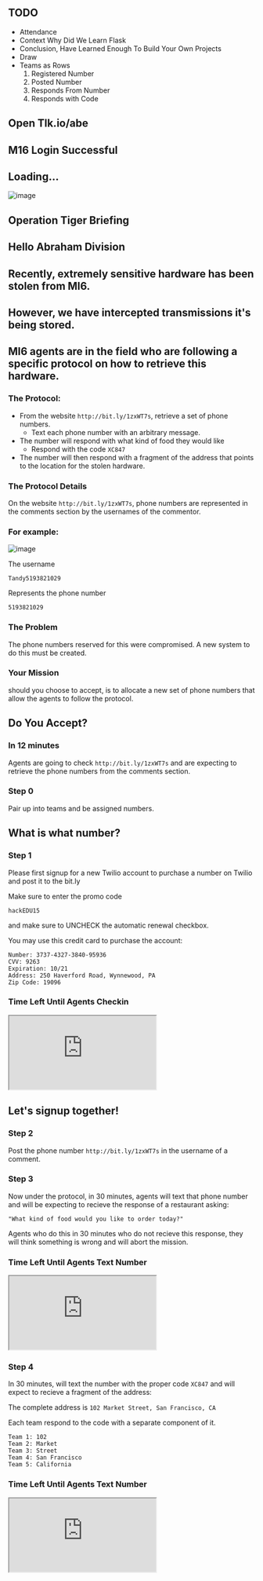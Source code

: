 ## TODO
- Attendance
- Context Why Did We Learn Flask
- Conclusion, Have Learned Enough To Build Your Own Projects
- Draw
- Teams as Rows
	1. Registered Number
	2. Posted Number
	3. Responds From Number
	4. Responds with Code


## Open Tlk.io/abe


## M16 Login Successful



## Loading...



![image](http://fc08.deviantart.net/fs40/i/2009/051/2/8/MI6_LOGO_by_krumbi.jpg)




## Operation Tiger Briefing



## Hello Abraham Division



## Recently, extremely sensitive hardware has been stolen from MI6.



## However, we have intercepted transmissions it's being stored.



## MI6 agents are in the field who are following a specific protocol on how to retrieve this hardware.



### The Protocol:
- From the website `http://bit.ly/1zxWT7s`, retrieve a set of phone numbers.
	- Text each phone number with an arbitrary message.
- The number will respond with what kind of food they would like
	- Respond with the code `XC847`
- The number will then respond with a fragment of the address that points to the location for the stolen hardware.



### The Protocol Details
On the website `http://bit.ly/1zxWT7s`, phone numbers are represented in the comments section by the usernames of the commentor.



### For example:
![image](http://i.imgur.com/8VeIsTR.png)

The username 

`Tandy5193821029`

Represents the phone number 

`5193821029`




### The Problem
The phone numbers reserved for this were compromised. A new system to do this must be created.



### Your Mission
should you choose to accept, is to allocate a new set of phone numbers that allow the agents to follow the protocol.



## Do You Accept?



### In 12 minutes
Agents are going to check `http://bit.ly/1zxWT7s` and are expecting to retrieve the phone numbers from the comments section.



### Step 0
Pair up into teams and be assigned numbers.



## What is what number?



### Step 1

Please first signup for a new Twilio account to purchase a number on Twilio and post it to the bit.ly

Make sure to enter the promo code
```
hackEDU15
```

and make sure to UNCHECK the automatic renewal checkbox.

You may use this credit card to purchase the account:

```
Number: 3737-4327-3840-95936
CVV: 9263
Expiration: 10/21
Address: 250 Haverford Road, Wynnewood, PA
Zip Code: 19096
```



### Time Left Until Agents Checkin
<iframe src="http://www.timer-tab.com"></iframe>



## Let's signup together!



### Step 2

Post the phone number `http://bit.ly/1zxWT7s` in the username of a comment.










### Step 3

Now under the protocol, in 30 minutes, agents will text that phone number and will be expecting to recieve the response of a restaurant asking:

```
"What kind of food would you like to order today?"
```

Agents who do this in 30 minutes who do not recieve this response, they will think something is wrong and will abort the mission.



### Time Left Until Agents Text Number
<iframe src="http://www.timer-tab.com"></iframe>



### Step 4

In 30 minutes, will text the number with the proper code `XC847` and will expect to recieve a fragment of the address:

The complete address is `102 Market Street, San Francisco, CA`

Each team respond to the code with a separate component of it.

```
Team 1: 102
Team 2: Market
Team 3: Street
Team 4: San Francisco
Team 5: California
```



### Time Left Until Agents Text Number
<iframe src="http://www.timer-tab.com"></iframe>
